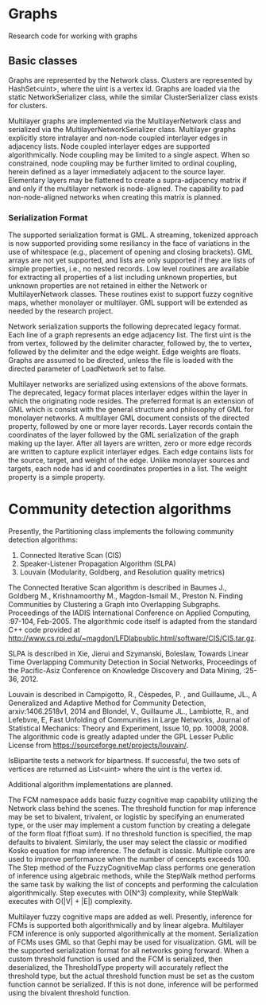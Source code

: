 ﻿# Graphs
Research code for working with graphs

## Basic classes
Graphs are represented by the Network class.  Clusters are represented by HashSet&lt;uint&gt;, where the uint is a vertex id.  Graphs are loaded
via the static NetworkSerializer class, while the similar ClusterSerializer class exists for clusters. 

Multilayer graphs are implemented via the MultilayerNetwork class and serialized via the MultilayerNetworkSerializer class.  Multilayer graphs explicitly store intralayer and non-node coupled interlayer edges in adjacency lists.  Node coupled interlayer edges are supported algorithmically.  Node coupling may be limited to a single aspect.  When so constrained, node coupling may be further limited to ordinal coupling, herein defined as a layer immediately adjacent to the source layer.
Elementary layers may be flattened to create a supra-adjacency matrix if and only if the multilayer network is node-aligned.  The capability to pad non-node-aligned networks when creating this matrix is planned.

### Serialization Format
The supported serialization format is GML. A streaming, tokenized approach is now supported providing some resiliancy in the face of variations in the use of whitespace (e.g., placement of opening and closing brackets). GML arrays are not yet supported, and 
lists are only supported if they are lists of simple properties, i.e., no nested records. Low level routines are available for extracting all properties of a list including unknown properties, but unknown properties 
are not retained in either the Network or MultilayerNetwork classes. These routines exist to support fuzzy cognitive maps, whether monolayer or multilayer.  GML support will be extended as needed by the research project.

Network serialization supports the following deprecated legacy format. Each line of a graph represents an edge adjacency list.  The first uint is the from vertex, followed by the delimiter character, followed by,
the to vertex, followed by the delimiter and the edge weight.  Edge weights are floats.  Graphs are assumed to be directed, unless the 
file is loaded with the directed parameter of LoadNetwork set to false. 

Multilayer networks are serialized using extensions of the above formats.  The deprecated, legacy format places interlayer edges within the layer in which the originating node resides. The preferred format is an extension of 
GML which is consist with the general structure and philosophy of GML for monolayer networks.  A multilayer GML document consists of the directed property, followed by one or more layer records.  Layer records contain the coordinates of the 
layer followed by the GML serialization of the graph making up the layer.  After all layers are written, zero or more edge records are written to capture explicit interlayer edges.  Each edge contains lists for the source, target, and weight of the edge. 
Unlike monolayer sources and targets, each node has id and coordinates properties in a list. The weight property is a simple property.


# Community detection algorithms 
Presently, the Partitioning class implements the following community detection algorithms:
1. Connected Iterative Scan (CIS)
2. Speaker-Listener Propagation Algorithm (SLPA)
3. Louvain (Modularity, Goldberg, and Resolution quality metrics)

The Connected Iterative Scan algorithm is described in Baumes J., Goldberg M., Krishnamoorthy M., Magdon-Ismail M., Preston N. Finding Communities by Clustering a Graph into Overlapping Subgraphs. Proceedings of the IADIS International Conference on Applied Computing, :97-104, Feb-2005.
The algorithmic code itself is adapted from the standard C++ code provided at http://www.cs.rpi.edu/~magdon/LFDlabpublic.html/software/CIS/CIS.tar.gz.

SLPA is described in Xie, Jierui and Szymanski, Boleslaw, Towards Linear Time Overlapping Community Detection in Social Networks, Proceedings of the Pacific-Asiz Conference on Knowledge Discovery and Data Mining, :25-36, 2012.

Louvain is described in Campigotto, R., Céspedes, P. , and Guillaume, JL., A Generalized and Adaptive Method for Community Detection,
arxiv:1406.2518v1, 2014 and Blondel, V., Guillaume JL., Lambiotte, R., and Lefebvre, E, Fast Unfolding of Communities in Large Networks,
Journal of Statistical Mechanics: Theory and Experiment, Issue 10, pp. 10008, 2008.  The algorithmic code is greatly adapted under the GPL Lesser Public License from https://sourceforge.net/projects/louvain/.

IsBipartite tests a network for bipartness.  If successful, the two sets of vertices are returned as List&lt;uint&gt; where the uint is the vertex id.

Additional algorithm implementations are planned.

The FCM namespace adds basic fuzzy cognitive map capability utilizing the Network class behind the scenes. The threshold function for map inference may be set to bivalent, trivalent, or logistic by specifying an enumerated type, or the user may implement a custom function by creating a delegate of the form float f(float sum). If no threshold function is specified, the map defaults to bivalent. Similarly, the user may select the classic or modified Kosko equation for map inference.  The default is classic. Multiple cores are used to improve performance when the number of cencepts exceeds 100.
The Step method of the FuzzyCognitiveMap class performs one generation of inference using algebraic methods, while the StepWalk method performs the same task by walking the list of concepts and performing the calculation algorithmically.  Step executes with O(N^3) complexity, while
StepWalk executes with O(|V| + |E|) complexity.

Multilayer fuzzy cognitive maps are added as well. Presently, inference for FCMs is supported both algorithmically and by linear algebra. Multilayer FCM inference is only supported algorithmically at the moment.
Serialization of FCMs uses GML so that Gephi may be used for visualization.  GML will be the supported serialization format for all networks going forward. When a custom threshold function is used and the FCM is serialized, then deserialized, the ThresholdType property
will accurately reflect the threshold type, but the actual threshold function must be set as the custom function cannot be serialized. If this is not done, inference will be performed using the bivalent threshold function.



